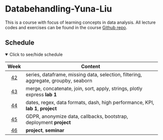 # Databehandling-Yuna-Liu

This is a course with focus of learning concepts in data analysis. All lecture codes and exercises can be found in the course [Github repo][ghr].

[ghr]: https://github.com/yuna-liu/Databehandling-Yuna-Liu

## Schedule

<details open>
  
<summary id="schedule">Click to see/hide schedule</summary>

|    Week     | Content                                                                            |
| :---------: | ---------------------------------------------------------------------------------- |
| [42][week1] | series, dataframe, missing data, selection, filtering, aggregate, groupby, seaborn |
| [43][week2] | merge, concatenate, join, sort, apply, strings, plotly express **lab 1**           |
| [44][week3] | dates, regex, data formats, dash, high performance, KPI, **lab 1**, **project**    |
| [45][week4] | GDPR, anonymize data, callbacks, bootstrap, deployment **project**                 |
| [46][week5] | **project**, **seminar**                                                           |

</details>

[week1]: https://github.com/kokchun/Databehandling-21/blob/main/Resources/week1.md
[week2]: https://github.com/kokchun/Databehandling-21/blob/main/Resources/week2.md
[week3]: https://github.com/kokchun/Databehandling-21/blob/main/Resources/week3.md
[week4]: https://github.com/kokchun/Databehandling-21/blob/main/Resources/week4.md
[week5]: https://github.com/kokchun/Databehandling-21/blob/main/Resources/week5.md
